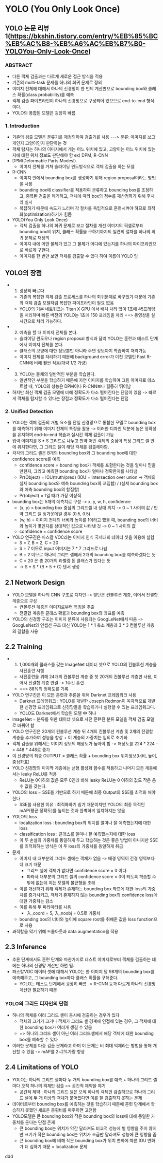 # YOLO (You Only Look Once)
## YOLO 논문 리뷰1(https://bkshin.tistory.com/entry/%EB%85%BC%EB%AC%B8-%EB%A6%AC%EB%B7%B0-YOLOYou-Only-Look-Once)
### ABSTRACT
- 다른 객체 검출과는 다르게 새로운 접근 방식을 적용
- 기존의 multi-task 문제를 하나의 회귀 문제로 정의
- 이미지 전체에 대해서 하나의 신경망이 한 번의 계산만으로 bounding box와 클래스 확률(class probability)를 예측
- 객체 검출 파이프라인이 하나의 신경망으로 구성되어 있으므로 end-to-end 형식이다.
- YOLO의 통합된 모델은 굉장히 빠름

### 1. Introduction
- 기존의 검출 모델은 분류기를 재정의하여 검출기를 사용 ---> 분류: 이미지를 보고 개인지 고양이인지 판단하는 것
- 객체 탐지는 하나의 이미지에서 개는 어느 위치에 있고, 고양이는 어느 위치에 있는지에 대한 위치 정보도 판단해야 함
    ex) DPM, R-CNN
- DPM(Deformable Parts Modesl)
    - 이미지 전체를 거쳐 슬라이딩 윈도방식으로 객체 검출을 하는 모델
- R-CNN
    - 이미지 안에서 bounding box를 생성하기 위해 region proposal이라는 방법을 사용
    - bounding box에 classifier를 적용하여 분류하고 bounding box를 조정하고, 중복된 검출을 제거하고, 객체에 따라 box의 점수를 재산정하기 위해 후처리 실시
    - 복잡하기 때문에 속도가 느리며 각 절차를 독립적으로 훈련시켜야 하므로 최적화(optimization)하기가 힘듬
- YOLO(You Only Look Once)
    - 객체 검출을 하나의 회귀 문제로 보고 절차를 개선
    이미지의 픽셀로부터 bounding box의 위치, 클래스 확률을 구하기까지의 일련의 절차를 하나의 회귀 문제로 재정의
    - 이미지 내에 어떤 물체가 있고 그 물체가 어디에 있는지를 하나의 파이프라인으로 빠르게 구한다.
    - 이미지를 한 번만 보면 객체를 검출할 수 있다 하여 이름이 YOLO 임

## YOLO의 장점
- 1. 굉장히 빠르다
    - 기존의 복잡한 객체 검출 프로세스를 하나의 회귀문제로 바꾸었기 때문에 기존의 객체 검출 모델처럼 복잡한 파이프라인이 필요 없음
    - YOLO의 기본 네트워크는 Titan X GPU 에서 배치 처리 없이 1초에 45프레임을 처리하며 빠른 버전의 YOLO는 1초에 150 프레임을 처리 ==> 동영상을 실시간으로 처리 가능하다.
- 2. 예측을 할 때 이미지 전체를 본다.
    - 슬라이딩 윈도우나 region proposal 방식과 달리 YOLO는 훈련과 테스트 단계에서 이미지 전체를 본다.
    - 클래스의 모양에 대한 정보뿐만 아니라 주변 정보까지 학습하여 처리가능
    - 이미지 전체를 처리하기 때문에 background error가 이전 모델인 Fast R-CNN에 비해 훨씬 적음(대략 1/2 가량)
- 3. YOLO는 물체의 일반적인 부분을 학습한다.
    - 일반적인 부분을 학습하기 때문에 자연 이미지를 학습하여 그림 이미지로 테스트할 때, YOLO의 성능은 DPM이나 R-CNN보다 월등히 뛰어남
- 하지만 최신 객체 검출 모델에 비해 정확도가 다소 떨어진다는 단점이 있음 -> 빠르게 객체를 탐지할 수 있다는 장점과 정확도가 다소 떨어진다는 단점


### 2. Unified Detection
- YOLO는 객체 검출의 개별 요소를 단일 신경망으로 통합한 모델로 bounding box를 예측하기 위해 이미지 전체의 특징을 활용 -> 이러한 디자인 덕분에 높은 정확성을 유지하며 end-to-end 학습과 실시간 객체 검출이 가능
- 입력 이미지를 S * S 그리드로 나누고 만약 어떤 객체의 중심이 특정 그리드 셀 안에 위치한다면, 그 그리드 셀이 해당 객체를 검출해야함.
- 각각의 그리드 셀은 B개의 bounding box와 그 bounding box에 대한 confidence score를 예측
    - confidence score = bounding box가 객체를 포함한다는 것을 얼마나 믿을만한지, 그리고 예측한 bounding box가 얼마나 정확한지를 나타냄
    - Pr(Object) = IOU(truth/pred) (IOU = intersection over union -> 객체의 실제 bounding box와 예측 bounding box의 교집합) / (실제 bounding box와 예측 bounding box의 합집합)
    - Pr(object) = 1일 때가 가장 이상적
- bounding box는 5개의 예측치로 구성 -> x, y, w, h, confidence
    - (x, y) = bounding box 중심의 그리드셀 내 상대 위치 -> 0 ~ 1 사이의 값 / 만약 그리드 셀 정가운데일 경우 (0.5, 0.5)
    - (w, h) = 이미지 전체의 너비와 높이를 1이라고 했을 때, bounding box의 너비와 높이가 몇인지를 상대적인 값으로 나타낸 것 -> 0 ~ 1 사이의 값
    - confidence = confidence score
- YOLO 연구진은 파스칼 VOC라는 이미지 인식 국제대회 데이터 셋을 이용해 실험
    - S = 7, B = 2, C = 20
    - S = 7 이므로 input 이미지는 7 * 7 그리드로 나뉨
    - B = 2 이므로 하나의 그리드 셀에서 2개의 bounding box를 예측하겠다는 뜻
    - C = 20 은 총 20개의 라벨링 된 클래스가 있다는 뜻
    - -> S * S * (B * 5 + C) 텐서 생성

## 2.1 Network Design
- YOLO 모델을 하나의 CNN 구조로 디자인 -> 앞단은 컨볼루션 계층, 이어서 전결합 계층으로 구성
    - 컨볼루션 계층은 이미지로부터 특징을 추출
    - 전결합 계층은 클래스 확률과 bounding box의 좌표를 예측
- YOLO의 신경망 구조는 이미지 분류에 사용되는 GoogLeNet에서 따옴 -> GoogLeNet의 인셉션 구조 대신 YOLO는 1 * 1 축소 계층과 3 * 3 컨볼루션 게층의 결합을 사용

## 2.2 Training
- 1. 1,000개의 클래스를 갖는 ImageNet 데이터 셋으로 YOLO의 컨볼루션 계층을 사전훈련 시행
    - 사전훈련을 위해 24개의 컨볼루션 계층 중 첫 20개의 컨볼루션 계층만 사용, 이어서 전결합 계층 연결 -> 1주간 훈련
    - ==> 88%의 정확도를 기록
- YOLO 연구진은 이 모든 훈련과 추론을 위해 Darknet 프레임워크 사용
    - Darknet 프레임워크 : YOLO를 개발한 Joseph Redmon이 독자적으로 개발한 신경망 프레임워크로 신경망들을 학습하거나 실행할 수 있는 프레임워크다.
    - YOLO도 Darknet에서 학습된 모델 中 하나
- ImageNet = 분류를 위한 데이터 셋으로 사전 훈련된 분류 모델을 객체 검출 모델로 바꿔야 함
- YOLO 연구진은 20개의 컨볼루션 계층 뒤 4개의 컨볼루션 계층 및 2개의 전결합 계층을 추가하여 성능을 향상 + 이 계층의 가중치는 임의로 초기화
- 객체 검출을 위해서는 이미지 정보의 해상도가 높아야 함 -> 해상도를 224 * 224 -> 448 * 448로 증가
- 이 신경망의 최종 OUTPUT = 클래스 확률 + bounding box 위치정보(너비, 높이, 중심좌표)
- YOLO 신경망의 마지막 계층에는 선형 활성화 함수를 적용하고 나머지 모든 계층에서는 leaky ReLU를 적용
    - ReLU는 0이하의 값은 모두 0인데 비해 leaky ReLU는 0 이하의 값도 작은 음수 값을 갖는다.
- YOLO의 loss = SSE를 기반으로 하기 때문에 최종 Output의 SSE를 최적화 해야 한다
    - SSE를 사용한 이유 : 최적화하기 쉽기 때문이지만 YOLO의 최종 목적인 mAP(평균 정확도)를 높이는 것과 완벽하게 일치하지는 않음
- YOLO의 loss
    - localization loss : bounding box의 위치를 얼마나 잘 예측했는지에 대한 loss
    - classification loss : 클래스를 얼마나 잘 예측했는지에 대한 loss
    - 이 두 손실의 가중치를 동일하게 두고 학습하는 것은 좋은 방법이 아니지만 SSE를 최적화하는 방식은 이 두 loss의 가중치를 동일하게 취급
- 문제
    - 이미지 내 대부분의 그리드 셀에는 객체가 없음 -> 배경 영역이 전경 영역보다 더 크기 때문
        - 그리드 셀에 객체가 없다면 confidence score = 0 이다.
        - 따라서 대부분의 그리드 셀의 confidence score = 0이 되도록 학습할 수 밖에 없는데 이는 모델의 불균형을 초래
    - 이를 개선하기 위해 객체가 존재하는 bounding box 좌표에 대한 loss의 가중치를 증가시키고, 객체가 존재하지 않는 bounding box의 confidence loss에 대한 가중치는 감소
    - 이를 위해 두 파라미터를 사용
        - 入_coord = 5, 入_noobj = 0.5로 가중치
    - bounding box의 너비와 높이에 square root를 취해준 값을 loss function으로 사용
- 과적합을 막기 위해 드롭아웃과 data augmentation을 적용

## 2.3 Inference
- 추론 단계에서도 훈련 단계와 마찬가지로 테스트 이미지로부터 객체를 검출하는 데에는 하나의 신경망 계산만 하면 됨.
- 파스칼VOC 데이터 셋에 대해서 YOLO는 한 이미지 당 98개의 bounding box를 예측해주고, 그 bounding box마다 클래스 확률을 구해준다.
    - YOLO는 테스트 단계에서 굉장히 빠름 -> R-CNN 등과 다르게 하나의 신경망 계산만 필요하기 때문
### YOLO의 그리드 디자인의 단점
- 하나의 객체를 여러 그리드 셀이 동시에 검출하는 경우가 있다
    - 객체의 크기가 크거나 객체가 그리드 셀 경계에 인접해 있는 경우, 그 객체애 대한 bounding box가 여러개 생길 수 있음
    - => 하나의 그리드 셀이 아닌 여러 그리드셀에서 해당 객체에 대한 bounding box를 예측할 수 있다
- 이러한 문제를 다중 검출 문제라고 하며 이 문제는 비 최대 억제라는 방법을 통해 개선할 수 있음 -> mAP를 2~2%가량 향상

## 2.4 Limitations of YOLO
- YOLO는 하나의 그리드 셀마다 두 개의 bounding box를 예측 + 하나의 그리드 셀마다 오직 하나의 객체만 검출 => 공간적 제약을 야기
    - 공간적 제약 : 하나의 그리드 셀은 오직 하나의 객체만 검출하므로 하나의 그리드 셀에 두 개 이상의 객체가 붙어있다면 이를 잘 검출하지 못하는 문제
- 데이터로부터 bounding box를 예측하는 것을 학습하기 때문에 훈련 단계에서 학습하지 못했던 새로운 종횡비를 마주하면 고전함
- YOLO모델은 큰 bounding box와 작은 bounding box의 loss에 대해 동일한 가중치를 둔다는 단점 존재
    - 큰 bounding box는 위치가 약간 달라져도 비교적 성능에 별 영향을 주지 않지만 크기가 작은 bounding box는 위치가 조금만 달라져도 성능에 큰 영향을 줌
    - 큰 bounding box에 비해 작은 bounding box가 위치 변화에 따른 IOU 변화가 더 심하기 때문 = localization 문제


ddd